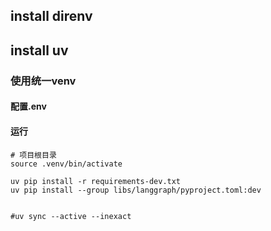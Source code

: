 ## install direnv

## install uv

###  使用统一venv

#### 配置.env

#### 运行

```
# 项目根目录
source .venv/bin/activate

uv pip install -r requirements-dev.txt
uv pip install --group libs/langgraph/pyproject.toml:dev


#uv sync --active --inexact 

```
